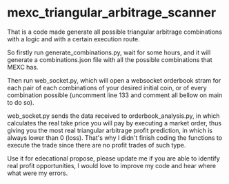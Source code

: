# mexc_triangular_arbitrage_scanner
That is a code made generate all possible triangular arbitrage combinations with a logic and with a certain execution route. 

So firstly run generate_combinations.py, wait for some hours, and it will generate a combinations.json file with all the possible combinations that MEXC has. 

Then run web_socket.py, which will open a websocket orderbook stram for each pair of each combinations of your desired initial coin, or of every combination possible (uncomment line 133 and comment all bellow on main to do so).

web_socket.py sends the data received to orderbook_analysis.py, in which calculates the real take price you will pay by executing a market order, thus giving you the most real triangular arbitrage profit prediction, in which is always lower than 0 (loss). That's why I didn't finish coding the functions to execute the trade since there are no profit trades of such type. 

Use it for edecational propose, please update me if you are able to identify real profit opportunities, I would love to improve my code and hear where what were my errors.
